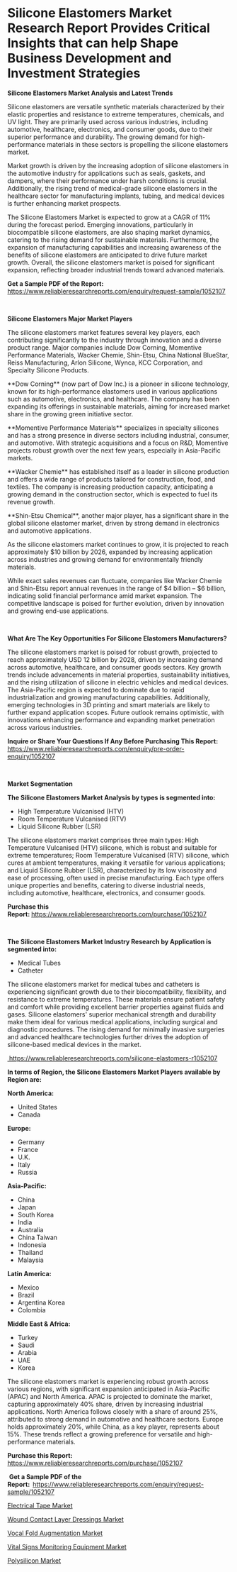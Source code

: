 <p><h1>Silicone Elastomers Market Research Report Provides Critical Insights that can help Shape Business Development and Investment Strategies</h1></p><p><strong>Silicone Elastomers Market Analysis and Latest Trends</strong></p>
<p><p>Silicone elastomers are versatile synthetic materials characterized by their elastic properties and resistance to extreme temperatures, chemicals, and UV light. They are primarily used across various industries, including automotive, healthcare, electronics, and consumer goods, due to their superior performance and durability. The growing demand for high-performance materials in these sectors is propelling the silicone elastomers market.</p><p>Market growth is driven by the increasing adoption of silicone elastomers in the automotive industry for applications such as seals, gaskets, and dampers, where their performance under harsh conditions is crucial. Additionally, the rising trend of medical-grade silicone elastomers in the healthcare sector for manufacturing implants, tubing, and medical devices is further enhancing market prospects. </p><p>The Silicone Elastomers Market is expected to grow at a CAGR of 11% during the forecast period. Emerging innovations, particularly in biocompatible silicone elastomers, are also shaping market dynamics, catering to the rising demand for sustainable materials. Furthermore, the expansion of manufacturing capabilities and increasing awareness of the benefits of silicone elastomers are anticipated to drive future market growth. Overall, the silicone elastomers market is poised for significant expansion, reflecting broader industrial trends toward advanced materials.</p></p>
<p><strong>Get a Sample PDF of the Report:&nbsp;</strong> <a href="https://www.reliableresearchreports.com/enquiry/request-sample/1052107?utm_campaign=8&utm_medium=2&utm_source=Github&utm_content=ia&utm_term=07112024&utm_id=silicone-elastomers">https://www.reliableresearchreports.com/enquiry/request-sample/1052107</a></p>
<p>&nbsp;</p>
<p><strong>Silicone Elastomers Major Market Players</strong></p>
<p><p>The silicone elastomers market features several key players, each contributing significantly to the industry through innovation and a diverse product range. Major companies include Dow Corning, Momentive Performance Materials, Wacker Chemie, Shin-Etsu, China National BlueStar, Reiss Manufacturing, Arlon Silicone, Wynca, KCC Corporation, and Specialty Silicone Products.</p><p>**Dow Corning** (now part of Dow Inc.) is a pioneer in silicone technology, known for its high-performance elastomers used in various applications such as automotive, electronics, and healthcare. The company has been expanding its offerings in sustainable materials, aiming for increased market share in the growing green initiative sector.</p><p>**Momentive Performance Materials** specializes in specialty silicones and has a strong presence in diverse sectors including industrial, consumer, and automotive. With strategic acquisitions and a focus on R&D, Momentive projects robust growth over the next few years, especially in Asia-Pacific markets.</p><p>**Wacker Chemie** has established itself as a leader in silicone production and offers a wide range of products tailored for construction, food, and textiles. The company is increasing production capacity, anticipating a growing demand in the construction sector, which is expected to fuel its revenue growth.</p><p>**Shin-Etsu Chemical**, another major player, has a significant share in the global silicone elastomer market, driven by strong demand in electronics and automotive applications. </p><p>As the silicone elastomers market continues to grow, it is projected to reach approximately $10 billion by 2026, expanded by increasing application across industries and growing demand for environmentally friendly materials. </p><p>While exact sales revenues can fluctuate, companies like Wacker Chemie and Shin-Etsu report annual revenues in the range of $4 billion – $6 billion, indicating solid financial performance amid market expansion. The competitive landscape is poised for further evolution, driven by innovation and growing end-use applications.</p></p>
<p>&nbsp;</p>
<p><strong>What Are The Key Opportunities For Silicone Elastomers Manufacturers?</strong></p>
<p><p>The silicone elastomers market is poised for robust growth, projected to reach approximately USD 12 billion by 2028, driven by increasing demand across automotive, healthcare, and consumer goods sectors. Key growth trends include advancements in material properties, sustainability initiatives, and the rising utilization of silicone in electric vehicles and medical devices. The Asia-Pacific region is expected to dominate due to rapid industrialization and growing manufacturing capabilities. Additionally, emerging technologies in 3D printing and smart materials are likely to further expand application scopes. Future outlook remains optimistic, with innovations enhancing performance and expanding market penetration across various industries.</p></p>
<p><strong>Inquire or Share Your Questions If Any Before Purchasing This Report:</strong> <a href="https://www.reliableresearchreports.com/enquiry/pre-order-enquiry/1052107?utm_campaign=8&utm_medium=2&utm_source=Github&utm_content=ia&utm_term=07112024&utm_id=silicone-elastomers">https://www.reliableresearchreports.com/enquiry/pre-order-enquiry/1052107</a></p>
<p>&nbsp;</p>
<p><strong>Market Segmentation</strong></p>
<p><strong>The Silicone Elastomers Market Analysis by types is segmented into:</strong></p>
<p><ul><li>High Temperature Vulcanised (HTV)</li><li>Room Temperature Vulcanised (RTV)</li><li>Liquid Silicone Rubber (LSR)</li></ul></p>
<p><p>The silicone elastomers market comprises three main types: High Temperature Vulcanised (HTV) silicone, which is robust and suitable for extreme temperatures; Room Temperature Vulcanised (RTV) silicone, which cures at ambient temperatures, making it versatile for various applications; and Liquid Silicone Rubber (LSR), characterized by its low viscosity and ease of processing, often used in precise manufacturing. Each type offers unique properties and benefits, catering to diverse industrial needs, including automotive, healthcare, electronics, and consumer goods.</p></p>
<p><strong>Purchase this Report:&nbsp;</strong><a href="https://www.reliableresearchreports.com/purchase/1052107?utm_campaign=8&utm_medium=2&utm_source=Github&utm_content=ia&utm_term=07112024&utm_id=silicone-elastomers">https://www.reliableresearchreports.com/purchase/1052107</a></p>
<p>&nbsp;</p>
<p><strong>The Silicone Elastomers Market Industry Research by Application is segmented into:</strong></p>
<p><ul><li>Medical Tubes</li><li>Catheter</li></ul></p>
<p><p>The silicone elastomers market for medical tubes and catheters is experiencing significant growth due to their biocompatibility, flexibility, and resistance to extreme temperatures. These materials ensure patient safety and comfort while providing excellent barrier properties against fluids and gases. Silicone elastomers' superior mechanical strength and durability make them ideal for various medical applications, including surgical and diagnostic procedures. The rising demand for minimally invasive surgeries and advanced healthcare technologies further drives the adoption of silicone-based medical devices in the market.</p></p>
<p><a href="https://www.reliableresearchreports.com/silicone-elastomers-r1052107?utm_campaign=8&utm_medium=2&utm_source=Github&utm_content=ia&utm_term=07112024&utm_id=silicone-elastomers">&nbsp;https://www.reliableresearchreports.com/silicone-elastomers-r1052107</a></p>
<p><strong>In terms of Region, the Silicone Elastomers Market Players available by Region are:</strong></p>
<p>
    <p> <strong> North America: </strong>
        <ul>
            <li>United States</li>
            <li>Canada</li>
        </ul>
        </p> 
    <p> <strong> Europe: </strong>
        <ul>
            <li>Germany</li>
            <li>France</li>
            <li>U.K.</li>
            <li>Italy</li>
            <li>Russia</li>
        </ul>
        </p> 
    <p> <strong> Asia-Pacific: </strong>
        <ul>
            <li>China</li>
            <li>Japan</li>
            <li>South Korea</li>
            <li>India</li>
            <li>Australia</li>
            <li>China Taiwan</li>
            <li>Indonesia</li>
            <li>Thailand</li>
            <li>Malaysia</li>
        </ul>
        </p> 
    <p> <strong> Latin America: </strong>
        <ul>
            <li>Mexico</li>
            <li>Brazil</li>
            <li>Argentina Korea</li>
            <li>Colombia</li>
        </ul>
        </p> 
    <p> <strong> Middle East & Africa: </strong>
        <ul>
            <li>Turkey</li>
            <li>Saudi</li>
            <li>Arabia</li>
            <li>UAE</li>
            <li>Korea</li>
        </ul>
    </p>
    </p>
<p><p>The silicone elastomers market is experiencing robust growth across various regions, with significant expansion anticipated in Asia-Pacific (APAC) and North America. APAC is projected to dominate the market, capturing approximately 40% share, driven by increasing industrial applications. North America follows closely with a share of around 25%, attributed to strong demand in automotive and healthcare sectors. Europe holds approximately 20%, while China, as a key player, represents about 15%. These trends reflect a growing preference for versatile and high-performance materials.</p></p>
<p><strong>Purchase this Report: </strong><a href="https://www.reliableresearchreports.com/purchase/1052107?utm_campaign=8&utm_medium=2&utm_source=Github&utm_content=ia&utm_term=07112024&utm_id=silicone-elastomers">https://www.reliableresearchreports.com/purchase/1052107</a></p>
<p>&nbsp;<strong>Get a Sample PDF of the Report:&nbsp;&nbsp;</strong><a href="https://www.reliableresearchreports.com/enquiry/request-sample/1052107?utm_campaign=8&utm_medium=2&utm_source=Github&utm_content=ia&utm_term=07112024&utm_id=silicone-elastomers">https://www.reliableresearchreports.com/enquiry/request-sample/1052107</a></p>
<p><strong></strong></p>
<p><p><a href="https://github.com/cliffxbwergin/Market-Research-Report-List-1/blob/main/electrical-tape-market.md?utm_campaign=8&utm_medium=2&utm_source=Github&utm_content=ia&utm_term=07112024&utm_id=silicone-elastomers">Electrical Tape Market</a></p><p><a href="https://issuu.com/reportprime-2/docs/wound-contact-layer-dressings-marke_4d42b5ab45a7b5?utm_campaign=8&utm_medium=2&utm_source=Github&utm_content=ia&utm_term=07112024&utm_id=silicone-elastomers">Wound Contact Layer Dressings Market</a></p><p><a href="https://issuu.com/reportprime-2/docs/vocal-fold-augmentation-market-size_4532bf08e4651d?utm_campaign=8&utm_medium=2&utm_source=Github&utm_content=ia&utm_term=07112024&utm_id=silicone-elastomers">Vocal Fold Augmentation Market</a></p><p><a href="https://issuu.com/reportprime-2/docs/vital-signs-monitoring-equipment-ma_3dcbfff9e54df9?utm_campaign=8&utm_medium=2&utm_source=Github&utm_content=ia&utm_term=07112024&utm_id=silicone-elastomers">Vital Signs Monitoring Equipment Market</a></p><p><a href="https://github.com/loftinirkaakcsu/Market-Research-Report-List-1/blob/main/polysilicon-market.md?utm_campaign=8&utm_medium=2&utm_source=Github&utm_content=ia&utm_term=07112024&utm_id=silicone-elastomers">Polysilicon Market</a></p></p>
